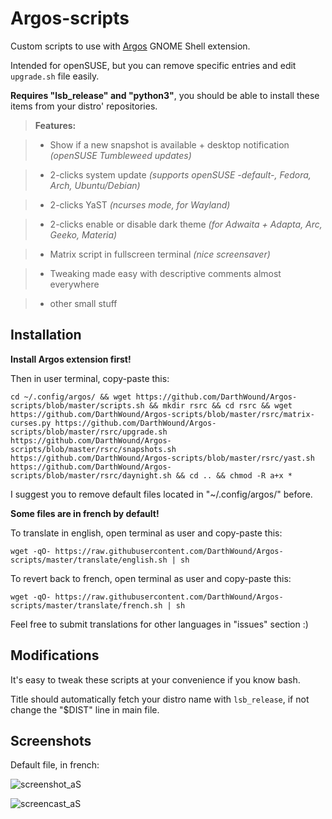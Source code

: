 # Argos-scripts
Custom scripts to use with [Argos](https://extensions.gnome.org/extension/1176/argos/) GNOME Shell extension.

Intended for openSUSE, but you can remove specific entries and edit `upgrade.sh` file easily.

**Requires "lsb_release" and "python3"**, you should be able to install these items from your distro' repositories.


> **Features:**

> * Show if a new snapshot is available + desktop notification _(openSUSE Tumbleweed updates)_

> * 2-clicks system update _(supports openSUSE -default-, Fedora, Arch, Ubuntu/Debian)_

> * 2-clicks YaST _(ncurses mode, for Wayland)_

> * 2-clicks enable or disable dark theme _(for Adwaita + Adapta, Arc, Geeko, Materia)_

> * Matrix script in fullscreen terminal _(nice screensaver)_

> * Tweaking made easy with descriptive comments almost everywhere

> * other small stuff

## Installation
**Install Argos extension first!**

Then in user terminal, copy-paste this:
```
cd ~/.config/argos/ && wget https://github.com/DarthWound/Argos-scripts/blob/master/scripts.sh && mkdir rsrc && cd rsrc && wget https://github.com/DarthWound/Argos-scripts/blob/master/rsrc/matrix-curses.py https://github.com/DarthWound/Argos-scripts/blob/master/rsrc/upgrade.sh https://github.com/DarthWound/Argos-scripts/blob/master/rsrc/snapshots.sh https://github.com/DarthWound/Argos-scripts/blob/master/rsrc/yast.sh https://github.com/DarthWound/Argos-scripts/blob/master/rsrc/daynight.sh && cd .. && chmod -R a+x *
```
I suggest you to remove default files located in "~/.config/argos/" before.

**Some files are in french by default!**

To translate in english, open terminal as user and copy-paste this:
```
wget -qO- https://raw.githubusercontent.com/DarthWound/Argos-scripts/master/translate/english.sh | sh
```

To revert back to french, open terminal as user and copy-paste this:
```
wget -qO- https://raw.githubusercontent.com/DarthWound/Argos-scripts/master/translate/french.sh | sh
```
Feel free to submit translations for other languages in "issues" section :)

## Modifications
It's easy to tweak these scripts at your convenience if you know bash.

Title should automatically fetch your distro name with `lsb_release`, if not change the "$DIST" line in main file. 

## Screenshots
Default file, in french:

![screenshot_aS](https://i.imgur.com/DYGWBmL.png)

![screencast_aS](https://i.imgur.com/k2VavpU.gif)
